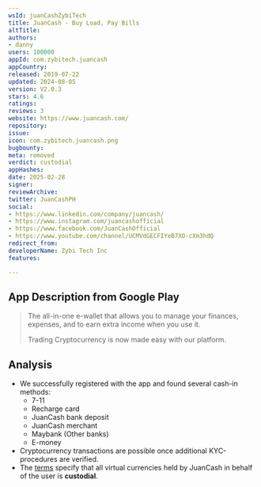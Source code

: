 ```yaml
---
wsId: juanCashZybiTech
title: JuanCash - Buy Load, Pay Bills
altTitle: 
authors:
- danny
users: 100000
appId: com.zybitech.juancash
appCountry: 
released: 2019-07-22
updated: 2024-08-05
version: V2.0.3
stars: 4.6
ratings: 
reviews: 3
website: https://www.juancash.com/
repository: 
issue: 
icon: com.zybitech.juancash.png
bugbounty: 
meta: removed
verdict: custodial
appHashes: 
date: 2025-02-28
signer: 
reviewArchive: 
twitter: JuanCashPH
social:
- https://www.linkedin.com/company/juancash/
- https://www.instagram.com/juancashofficial
- https://www.facebook.com/JuanCashOfficial
- https://www.youtube.com/channel/UCMVdGECFIYeB7XO-cXm3hdQ
redirect_from: 
developerName: Zybi Tech Inc
features: 

---
```


## App Description from Google Play

> The all-in-one e-wallet that allows you to manage your finances, expenses, and to earn extra income when you use it.
>
> Trading Cryptocurrency is now made easy with our platform.

## Analysis

- We successfully registered with the app and found several cash-in methods:
  - 7-11
  - Recharge card
  - JuanCash bank deposit
  - JuanCash merchant
  - Maybank (Other banks)
  - E-money
- Cryptocurrency transactions are possible once additional KYC-procedures are verified.
- The [terms](https://www.juancash.com/legal/juanexchangeterms.html) specify that all virtual currencies held by JuanCash in behalf of the user is **custodial**.
